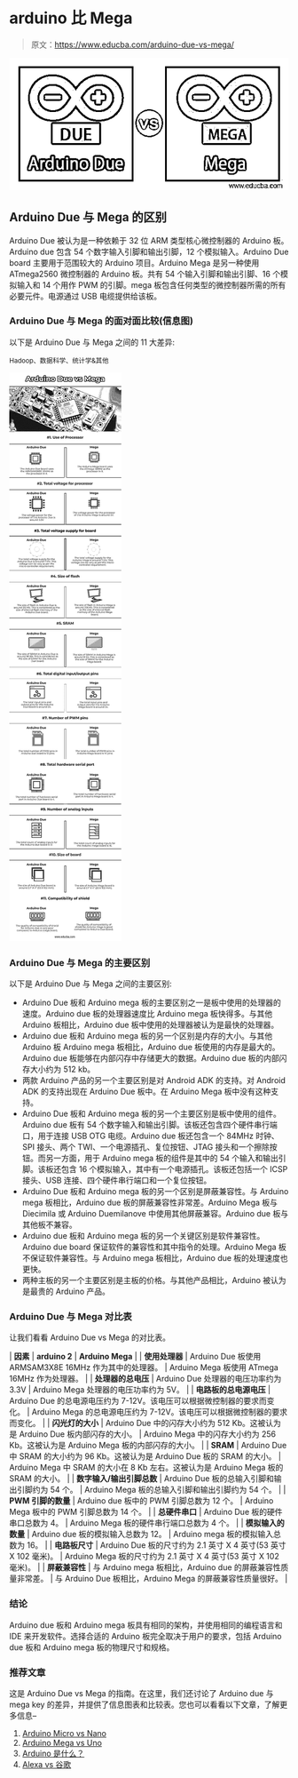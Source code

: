 # arduino 比 Mega

> 原文：<https://www.educba.com/arduino-due-vs-mega/>

![Arduino Due vs Mega](img/58d354f081c8aa1f0a1390c60e08a824.png)



## Arduino Due 与 Mega 的区别

Arduino Due 被认为是一种依赖于 32 位 ARM 类型核心微控制器的 Arduino 板。Arduino due 包含 54 个数字输入引脚和输出引脚，12 个模拟输入。Arduino Due board 主要用于范围较大的 Arduino 项目。Arduino Mega 是另一种使用 ATmega2560 微控制器的 Arduino 板。共有 54 个输入引脚和输出引脚、16 个模拟输入和 14 个用作 PWM 的引脚。mega 板包含任何类型的微控制器所需的所有必要元件。电源通过 USB 电缆提供给该板。

### Arduino Due 与 Mega 的面对面比较(信息图)

以下是 Arduino Due 与 Mega 之间的 11 大差异:

<small>Hadoop、数据科学、统计学&其他</small>

![Arduino-Due-vs-Mega-info](img/02e4ff4ded47e211e5c0c7b39faaf03e.png)



### Arduino Due 与 Mega 的主要区别

以下是 Arduino Due 与 Mega 之间的主要区别:

*   Arduino Due 板和 Arduino mega 板的主要区别之一是板中使用的处理器的速度。Arduino due 板的处理器速度比 Arduino mega 板快得多。与其他 Arduino 板相比，Arduino due 板中使用的处理器被认为是最快的处理器。
*   Arduino due 板和 Arduino mega 板的另一个区别是内存的大小。与其他 Arduino 板 Arduino mega 板相比，Arduino due 板使用的内存是最大的。Arduino due 板能够在内部闪存中存储更大的数据。Arduino due 板的内部闪存大小约为 512 kb。
*   两款 Arduino 产品的另一个主要区别是对 Android ADK 的支持。对 Android ADK 的支持出现在 Arduino Due 板中。在 Arduino Mega 板中没有这种支持。
*   Arduino Due 板和 Arduino mega 板的另一个主要区别是板中使用的组件。Arduino due 板有 54 个数字输入和输出引脚。该板还包含四个硬件串行端口，用于连接 USB OTG 电缆。Arduino due 板还包含一个 84MHz 时钟、SPI 接头、两个 TWI、一个电源插孔、复位按钮、JTAG 接头和一个擦除按钮。而另一方面，用于 Arduino mega 板的组件是其中的 54 个输入和输出引脚。该板还包含 16 个模拟输入，其中有一个电源插孔。该板还包括一个 ICSP 接头、USB 连接、四个硬件串行端口和一个复位按钮。
*   Arduino Due 板和 Arduino mega 板的另一个区别是屏蔽兼容性。与 Arduino mega 板相比，Arduino due 板的屏蔽兼容性非常差。Arduino Mega 板与 Diecimila 或 Arduino Duemilanove 中使用其他屏蔽兼容。Arduino due 板与其他板不兼容。
*   Arduino due 板和 Arduino mega 板的另一个关键区别是软件兼容性。Arduino due board 保证软件的兼容性和其中指令的处理。Arduino Mega 板不保证软件兼容性。与 Arduino mega 板相比，Arduino due 板的处理速度也更快。
*   两种主板的另一个主要区别是主板的价格。与其他产品相比，Arduino 被认为是最贵的 Arduino 产品。

### Arduino Due 与 Mega 对比表

让我们看看 Arduino Due vs Mega 的对比表。

| **因素** | **arduino 2** | **Arduino Mega** |
| **使用处理器** | Arduino Due 板使用 ARMSAM3X8E 16MHz 作为其中的处理器。 | Arduino Mega 板使用 ATmega 16MHz 作为处理器。 |
| **处理器的总电压** | Arduino Due 处理器的电压功率约为 3.3V | Arduino Mega 处理器的电压功率约为 5V。 |
| **电路板的总电源电压** | Arduino Due 的总电源电压约为 7-12V。该电压可以根据微控制器的要求而变化。 | Arduino Mega 的总电源电压约为 7-12V。该电压可以根据微控制器的要求而变化。 |
| **闪光灯的大小** | Arduino Due 中的闪存大小约为 512 Kb。这被认为是 Arduino Due 板内部闪存的大小。 | Arduino Mega 中的闪存大小约为 256 Kb。这被认为是 Arduino Mega 板的内部闪存的大小。 |
| **SRAM** | Arduino Due 中 SRAM 的大小约为 96 Kb。这被认为是 Arduino Due 板的 SRAM 的大小。 | Arduino Mega 中 SRAM 的大小在 8 Kb 左右。这被认为是 Arduino Mega 板的 SRAM 的大小。 |
| **数字输入/输出引脚总数** | Arduino Due 板的总输入引脚和输出引脚约为 54 个。 | Arduino Mega 板的总输入引脚和输出引脚约为 54 个。 |
| **PWM 引脚的数量** | Arduino due 板中的 PWM 引脚总数为 12 个。 | Arduino Mega 板中的 PWM 引脚总数为 14 个。 |
| **总硬件串口** | Arduino Due 板的硬件串口总数为 4。 | Arduino Mega 板的硬件串行端口总数为 4 个。 |
| **模拟输入的数量** | Arduino due 板的模拟输入总数为 12。 | Arduino mega 板的模拟输入总数为 16。 |
| **电路板尺寸** | Arduino Due 板的尺寸约为 2.1 英寸 X 4 英寸(53 英寸 X 102 毫米)。 | Arduino Mega 板的尺寸约为 2.1 英寸 X 4 英寸(53 英寸 X 102 毫米)。 |
| **屏蔽兼容性** | 与 Arduino mega 板相比，Arduino due 的屏蔽兼容性质量非常差。 | 与 Arduino Due 板相比，Arduino Mega 的屏蔽兼容性质量很好。 |

### 结论

Arduino due 板和 Arduino mega 板具有相同的架构，并使用相同的编程语言和 IDE 来开发软件。选择合适的 Arduino 板完全取决于用户的要求，包括 Arduino due 板和 Arduino mega 板的物理尺寸和规格。

### 推荐文章

这是 Arduino Due vs Mega 的指南。在这里，我们还讨论了 Arduino due 与 mega key 的差异，并提供了信息图表和比较表。您也可以看看以下文章，了解更多信息–

1.  [Arduino Micro vs Nano](https://www.educba.com/arduino-micro-vs-nano/)
2.  [Arduino Mega vs Uno](https://www.educba.com/arduino-mega-vs-uno/)
3.  [Arduino 是什么？](https://www.educba.com/what-is-arduino/)
4.  [Alexa vs 谷歌](https://www.educba.com/alexa-vs-google/)





